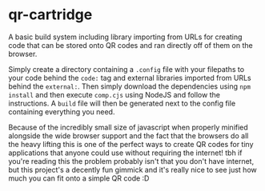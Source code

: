 # qr-cartridge
A basic build system including library importing from URLs for creating code that can be stored onto QR codes and ran directly off of them on the browser.

Simply create a directory containing a `.config` file with your filepaths to your code behind the `code:` tag and external libraries imported from URLs behind the `external:`.
Then simply download the dependencies using `npm install` and then execute `comp.cjs` using NodeJS and follow the instructions.
A `build` file will then be generated next to the config file containing everything you need.

Because of the incredibly small size of javascript when properly minified alongside the wide browser support and the fact that the browsers do all the heavy lifting this is one of the perfect ways to create QR codes for tiny applications that anyone could use without requiring the internet!
tbh if you're reading this the problem probably isn't that you don't have internet, but this project's a decently fun gimmick and it's really nice to see just how much you can fit onto a simple QR code :D
